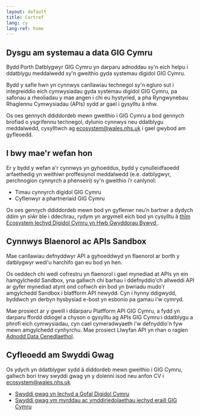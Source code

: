 ```yaml
---
layout: default
title: Cartref
lang: cy
lang-ref: home
---
```


## Dysgu am systemau a data GIG Cymru

Bydd Porth Datblygwyr GIG Cymru yn darparu adnoddau sy'n eich helpu i ddatblygu meddalwedd sy'n gweithio gyda systemau digidol GIG Cymru.

Bydd y safle hwn yn cynnwys canllawiau technegol sy'n egluro sut i integreiddio eich cymwysiadau gyda systemau digidol GIG Cymru, pa safonau a rheoliadau y mae angen i chi eu hystyried, a pha Ryngwynebau Rhaglennu Cymwysiadau (APIs) sydd ar gael i gysylltu â nhw.

Os oes gennych ddiddordeb mewn gweithio i GIG Cymru a bod gennych brofiad o ysgrifennu technegol, dylunio cynnwys neu ddatblygu meddalwedd, cysylltwch ag [ecosystem@wales.nhs.uk](mailto:ecosystem@wales.nhs.uk?subject=Cyfleoedd%20gwaith) i gael gwybod am gyfleoedd.

## I bwy mae'r wefan hon

Er y bydd y wefan a'r cynnwys yn gyhoeddus, bydd y cynulleidfaoedd arfaethedig yn weithiwr proffesiynol meddalwedd (e.e. datblygwyr, perchnogion cynnyrch a phenseiri) sy'n gweithio i’r canlynol:

 - Timau cynnyrch digidol GIG Cymru
 - Cyflenwyr a phartneriaid GIG Cymru

Os oes gennych ddiddordeb mewn bod yn gyflenwr neu’n bartner a dydych ddim yn siŵr ble i ddechrau, rydym yn argymell eich bod yn cysylltu â [thîm Ecosystem Iechyd Digidol Cymru yn Hwb Gwyddorau Bywyd ](https://digitalhealth.wales/cy/sut-gallwn-ni-helpu).

## Cynnwys Blaenorol ac APIs Sandbox

Mae canllawiau defnyddwyr API a gyhoeddwyd yn flaenorol ar borth y datblygwyr wedi'u harchifo gan eu bod yn hen.

Os oeddech chi wedi cofrestru yn flaenorol i gael mynediad at APIs yn ein hamgylchedd Sandbox, yna gallwch chi barhau i ddefnyddio'ch allweddi API ar gyfer mynediad atynt ond cofiwch ein bod yn bwriadu mudo'r amgylchedd Sandbox i blatfform API newydd. Cyn i hynny ddigwydd, byddwch yn derbyn hysbysiad e-bost yn esbonio pa gamau i'w cymryd.

Mae prosiect ar y gweill i ddarparu Platfform API GIG Cymru, a fydd yn darparu ffordd ddiogel a chyson o gysylltu ag APIs GIG Cymru i ddatblygu a phrofi eich cymwysiadau, cyn cael cymeradwyaeth i'w defnyddio'n fyw mewn amgylchedd cynhyrchu. Mae prosiect Llwyfan API yn rhan o raglen [Adnodd Data Cenedlaethol](https://digitalhealth.wales/cy/adnodd-data-cenedlaethol).

## Cyfleoedd am Swyddi Gwag

Os ydych yn ddatblygwr sydd â diddordeb mewn gweithio i GIG Cymru, gallwch bori trwy swyddi gwag yn y dolenni isod neu anfon CV i [ecosystem@wales.nhs.uk](mailto:ecosystem@wales.nhs.uk?subject=Cyfleoedd%20gwaith)
 - [Swyddi gwag yn Iechyd a Gofal Digidol Cymru](https://igdc.gig.cymru/ymunwch-a-ni/swyddi-ar-gael/)
 - [Swyddi gwag ym myrddau ac ymddiriedolaethau iechyd eraill GIG Cymru](https://www.jobs.nhs.uk/xi/employer_list/?action=search&sha=S11)